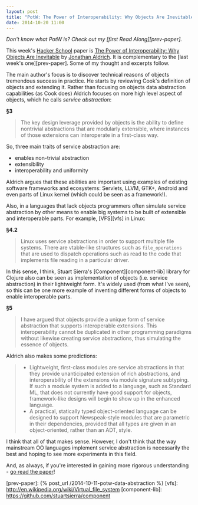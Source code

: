 ```yaml
---
layout: post
title: "PotW: The Power of Interoperability: Why Objects Are Inevitable"
date: 2014-10-20 11:00
---
```


*Don't know what PotW is? Check out my [first Read Along][prev-paper].*

This week's [Hacker School][hs] paper is [The Power of Interoperability: Why
Objects Are Inevitable][paper] by [Jonathan Aldrich][author]. It is
complementary to the [last week's one][prev-paper]. Some of my thought and
excerpts follow.

The main author's focus is to discover technical reasons of objects tremendous
success in practice. He starts by reviewing Cook's definition of objects and
extending it. Rather than focusing on objects data abstraction capabilities (as
Cook does) Aldrich focuses on more high level aspect of objects, which he calls
*service abstraction*:

**§3**

> The key design leverage provided by objects is the ability to define
> nontrivial abstractions that are modularly extensible, where instances of
> those extensions can interoperate in a first-class way.  

So, three main traits of service abstraction are:

- enables non-trivial abstraction
- extensibility
- interoperability and uniformity

Aldrich argues that these abilities are important using examples of existing
software frameworks and ecosystems: Servlets, LLVM, GTK+, Android and even parts
of Linux kernel (which could be seen as a framework!).  

Also, in a languages that lack objects programmers often simulate service
abstraction by other means to enable big systems to be built of extensible and
interoperable parts. For example, [VFS][vfs] in Linux:

**§4.2**

> Linux uses service abstractions in order to support multiple file systems.
> There are vtable-like structures such as `file_operations` that are used to
> dispatch operations such as read to the code that implements file reading in a
> particular driver.

In this sense, I think, Stuart Sierra's [Component][component-lib] library for
Clojure also can be seen as implementation of objects (i.e. service abstraction)
in their lightweight form. It's widely used (from what I've seen), so this can
be one more example of inventing different forms of objects to enable
interoperable parts.  

**§5**

> I have argued that objects provide a unique form of service abstraction that
> supports interoperable extensions. This interoperability cannot be duplicated
> in other programming paradigms without likewise creating service abstractions,
> thus simulating the essence of objects.

Aldrich also makes some predictions:

> - Lightweight, first-class modules are service abstractions in that they
>   provide unanticipated extension of rich abstractions, and interoperability
>   of the extensions via module signature subtyping. If such a module system is
>   added to a language, such as Standard ML, that does not currently have good
>   support for objects, framework-like designs will begin to show up in the
>   enhanced language.
> - A practical, statically typed object-oriented language can be designed to
>   support Newspeak-style modules that are parametric in their dependencies,
>   provided that all types are given in an object-oriented, rather than an ADT,
>   style.

I think that all of that makes sense. However, I don't think that the way
mainstream OO languages implement service abstraction is necessarily the best
and hoping to see more experiments in this field.

And, as always, if you're interested in gaining more rigorous understanding -
[go read the paper][paper]!



[paper]: https://www.cs.cmu.edu/~aldrich/papers/objects-essay.pdf
[author]: https://www.cs.cmu.edu/~aldrich/
[hs]: https://www.hackerschool.com/blog/48-paper-of-the-week-the-power-of-interoperability-why-objects-are-inevitable
[prev-paper]: {% post_url /2014-10-11-potw-data-abstraction %}
[vfs]: http://en.wikipedia.org/wiki/Virtual_file_system
[component-lib]: https://github.com/stuartsierra/component
